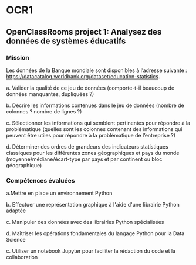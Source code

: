 # OCR1
## OpenClassRooms project 1: Analysez des données de systèmes éducatifs
### Mission
   
   Les données de la Banque mondiale sont disponibles à l’adresse suivante : https://datacatalog.worldbank.org/dataset/education-statistics.
   
   a. Valider la qualité de ce jeu de données (comporte-t-il beaucoup de données manquantes, dupliquées ?)
   
   b. Décrire les informations contenues dans le jeu de données (nombre de colonnes ? nombre de lignes ?)
   
   c. Sélectionner les informations qui semblent pertinentes pour répondre à la problématique (quelles sont les colonnes contenant des informations qui peuvent être utiles pour  répondre à la problématique de l’entreprise ?)
   
   d. Déterminer des ordres de grandeurs des indicateurs statistiques classiques pour les différentes zones géographiques et pays du monde (moyenne/médiane/écart-type par pays et par continent ou bloc géographique)

### Compétences évaluées

  a.Mettre en place un environnement Python
  
  b. Effectuer une représentation graphique à l'aide d'une librairie Python adaptée
  
  c. Manipuler des données avec des librairies Python spécialisées
  
  d. Maîtriser les opérations fondamentales du langage Python pour la Data Science

  c. Utiliser un notebook Jupyter pour faciliter la rédaction du code et la collaboration
